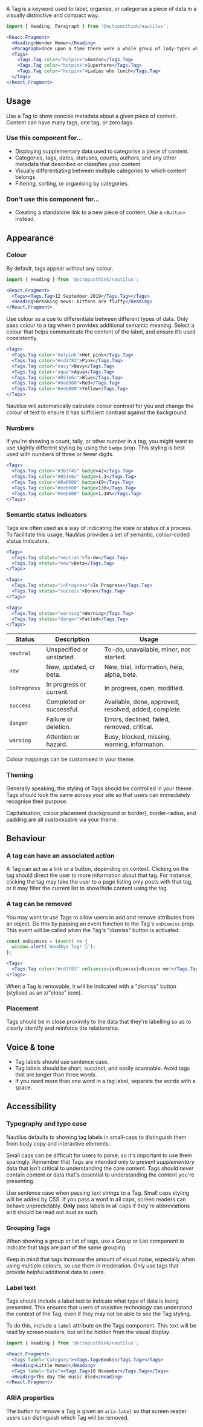 A Tag is a keyword used to label, organise, or categorise a piece of data in a visually distinctive and compact way.

```jsx
import { Heading, Paragraph } from '@octopusthink/nautilus';

<React.Fragment>
  <Heading>Wonder Women</Heading>
  <Paragraph>Once upon a time there were a whole group of lady-types who lived in a beautiful paradise-land called... well, I forget but it was really pretty and just chock full of badass ladies.</Paragraph>
  <Tags>
    <Tags.Tag color="hotpink">Amazon</Tags.Tag>
    <Tags.Tag color="hotpink">Superhero</Tags.Tag>
    <Tags.Tag color="hotpink">Ladies who lunch</Tags.Tag>
  </Tags>
</React.Fragment>
```

## Usage

Use a Tag to show concise metadata about a given piece of content. Content can have many tags, one tag, or zero tags.

### Use this component for...

- Displaying supplementary data used to categorise a piece of content.
- Categories, tags, dates, statuses, counts, authors, and any other metadata that describes or classifies your content.
- Visually differentiating between multiple categories to which content belongs.
- Filtering, sorting, or organising by categories.

### Don't use this component for...

- Creating a standalone link to a new piece of content. Use a `<Button>` instead.

## Appearance

### Colour

By default, tags appear without any colour.

```jsx
import { Heading } from '@octopusthink/nautilus';

<React.Fragment>
  <Tags><Tags.Tag>12 September 2019</Tags.Tag></Tags>
  <Heading>Breaking news: kittens are fluffy</Heading>
</React.Fragment>
```

Use colour as a cue to differentiate between different types of data. Only pass colour to a tag when it provides additional semantic meaning. Select a colour that helps communicate the content of the label, and ensure it’s used consistently.

```jsx
<Tags>
  <Tags.Tag color="hotpink">Hot pink</Tags.Tag>
  <Tags.Tag color="#cd2f83">Pink</Tags.Tag>
  <Tags.Tag color="navy">Navy</Tags.Tag>
  <Tags.Tag color="aqua">Aqua</Tags.Tag>
  <Tags.Tag color="#053e6c">Blue</Tags.Tag>
  <Tags.Tag color="#8a0000">Red</Tags.Tag>
  <Tags.Tag color="#eeb600">Yellow</Tags.Tag>
</Tags>
```

Nautilus will automatically calculate colour contrast for you and change the colour of text to ensure it has sufficient contrast against the background.

### Numbers

If you're showing a count, tally, or other number in a tag, you might want to use slightly different styling by using the `badge` prop. This styling is best used with numbers of three or fewer digits.

```jsx
<Tags>
  <Tags.Tag color="#3b3f45" badge>42</Tags.Tag>
  <Tags.Tag color="#053e6c" badge>1.3</Tags.Tag>
  <Tags.Tag color="#8a0000" badge>£9</Tags.Tag>
  <Tags.Tag color="#eeb600" badge>130</Tags.Tag>
  <Tags.Tag color="#eeb600" badge>1.30%</Tags.Tag>
</Tags>
```

### Semantic status indicators

Tags are often used as a way of indicating the state or status of a process. To facilitate this usage, Nautilus provides a set of semantic, colour-coded status indicators.

```jsx
<Tags>
  <Tags.Tag status="neutral">To-do</Tags.Tag>
  <Tags.Tag status="new">Beta</Tags.Tag>
</Tags>

<Tags>
  <Tags.Tag status="inProgress">In Progress</Tags.Tag>
  <Tags.Tag status="success">Done</Tags.Tag>
</Tags>

<Tags>
  <Tags.Tag status="warning">Warning</Tags.Tag>
  <Tags.Tag status="danger">Failed</Tags.Tag>
</Tags>
```

| Status       | Description               | Usage                                    |
|--------------|---------------------------|------------------------------------------|
| `neutral`    | Unspecified or unstarted. | To-do, unavailable, minor, not started.
| `new`        | New, updated, or beta.    | New, trial, information, help, alpha, beta.
| `inProgress` | In progress or current.   | In progress, open, modified.
| `success`    | Completed or successful.  | Available, done, approved, resolved, added, complete.
| `danger`     | Failure or deletion.      | Errors, declined, failed, removed, critical.
| `warning`    | Attention or hazard.      | Busy, blocked, missing, warning, information.

Colour mappings can be customised in your theme.

### Theming

Generally speaking, the styling of Tags should be controlled in your theme. Tags should look the same across your site so that users can immediately recognise their purpose.

Capitalisation, colour placement (background or border), border-radius, and padding are all customisable via your theme.

## Behaviour

### A tag can have an associated action

A Tag can act as a link or a button, depending on context. Clicking on the tag should direct the user to more information about that tag. For instance, clicking the tag may take the user to a page listing only posts with that tag, or it may filter the current list to show/hide content using the tag.

### A tag can be removed

You may want to use Tags to allow users to add and remove attributes from an object. Do this by passing an event function to the Tag's `onDismiss` prop. This event will be called when the Tag's "dismiss" button is activated.

```jsx
const onDismiss = (event) => {
  window.alert('Goodbye Tag! 👋');
};

<Tags>
  <Tags.Tag color="#cd2f83" onDismiss={onDismiss}>Dismiss me!</Tags.Tag>
</Tags>
```
When a Tag is removable, it will be indicated with a "dismiss" button (stylised as an `X`/"close" icon).

### Placement

Tags should be in close proximity to the data that they're labelling so as to clearly identify and reinforce the relationship.

## Voice & tone

- Tag labels should use sentence case.
- Tag labels should be short, succinct, and easily scannable. Avoid tags that are longer than three words.
- If you need more than one word in a tag label, separate the words with a space.

## Accessibility

### Typography and type case

Nautilus defaults to showing tag labels in small-caps to distinguish them from body copy and interactive elements.

Small caps can be difficult for users to parse, so it's important to use them sparingly. Remember that Tags are intended only to present *supplementary* data that isn't critical to understanding the core content. Tags should *never* contain content or data that's essential to understanding the content you're presenting.

Use sentence case when passing text strings to a Tag. Small caps styling will be added by CSS. If you pass a word in all caps, screen readers can behave unpredictably. **Only** pass labels in all caps if they're abbreviations and should be read out loud as such.

### Grouping Tags

When showing a group or list of tags, use a Group or List component to indicate that tags are part of the same grouping.

Keep in mind that tags increase the amount of visual noise, especially when using multiple colours, so use them in moderation. Only use tags that provide helpful additional data to users.

### Label text

Tags should include a label text to indicate what type of data is being presented. This ensures that users of assistive technology can understand the context of the Tag, even if they may not be able to see the Tag styling.

To do this, include a `label` attribute on the Tags component. This text will be read by screen readers, but will be hidden from the visual display.

```jsx
import { Heading } from '@octopusthink/nautilus';

<React.Fragment>
  <Tags label="Category"><Tags.Tag>Books</Tags.Tag></Tags>
  <Heading>Little Women</Heading>
  <Tags label="Date"><Tags.Tag>10 November</Tags.Tag></Tags>
  <Heading>The day the music died</Heading>
</React.Fragment>
```

### ARIA properties

The button to remove a Tag is given an `aria-label` so that screen reader users can distinguish which Tag will be removed.
